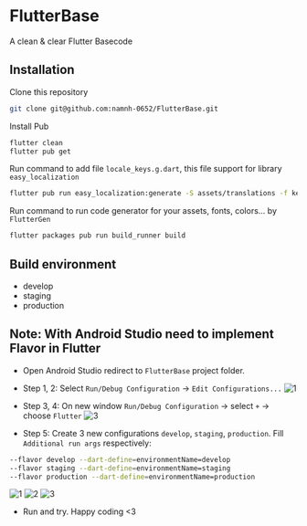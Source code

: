 # FlutterBase

A clean &amp; clear Flutter Basecode

## Installation
Clone this repository
```bash
git clone git@github.com:namnh-0652/FlutterBase.git
```
Install Pub
```bash
flutter clean
flutter pub get
```

Run command to add file `locale_keys.g.dart`, this file support for library `easy_localization`
```bash
flutter pub run easy_localization:generate -S assets/translations -f keys -o locale_keys.g.dart
```

Run command to run code generator for your assets, fonts, colors... by `FlutterGen`
```bash 
flutter packages pub run build_runner build
```
## Build environment
- develop
- staging
- production

## Note: With Android Studio need to implement Flavor in Flutter 
- Open Android Studio redirect to `FlutterBase` project folder.
- Step 1, 2: Select `Run/Debug Configuration` -> `Edit Configurations...`
![1](https://user-images.githubusercontent.com/60587905/220844756-b1e082ce-2590-46e9-a0d7-b6e7c98a086c.png)

- Step 3, 4: On new window `Run/Debug Configuration` -> select `+` -> choose `Flutter`
 ![3](https://user-images.githubusercontent.com/60587905/220844953-40eb8b6c-0785-417e-a00d-7a51dad84951.png)


- Step 5: Create 3 new configurations `develop`, `staging`, `production`. Fill `Additional run args` respectively:
```bash
--flavor develop --dart-define=environmentName=develop
--flavor staging --dart-define=environmentName=staging
--flavor production --dart-define=environmentName=production
```
![1](https://user-images.githubusercontent.com/60587905/220845320-32a03eb5-e94f-44ef-8b5c-da64fe03e7e8.png)
![2](https://user-images.githubusercontent.com/60587905/220845347-b04f0b5e-7386-4d19-aac4-5d9c0b084406.png)
![3](https://user-images.githubusercontent.com/60587905/220845368-1383cc44-8469-48a8-bce2-f4ab7844ba13.png)


- Run and try. Happy coding <3
